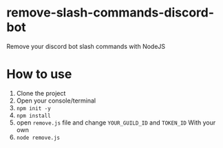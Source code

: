 # remove-slash-commands-discord-bot
Remove your discord bot slash commands with NodeJS

# How to use
1. Clone the project
2. Open your console/terminal
3. `npm init -y`
4. `npm install`
5. open `remove.js` file and change `YOUR_GUILD_ID` and `TOKEN_ID` With your own
6. `node remove.js`

